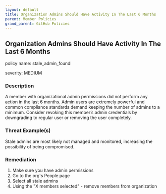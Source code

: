 ```yaml
---
layout: default
title: Organization Admins Should Have Activity In The Last 6 Months
parent: Member Policies
grand_parent: GitHub Policies
---
```



## Organization Admins Should Have Activity In The Last 6 Months
policy name: stale_admin_found

severity: MEDIUM

### Description
A member with organizational admin permissions did not perform any action in the last 6 months. Admin users are extremely powerful and common compliance standards demand keeping the number of admins to a minimum. Consider revoking this member’s admin credentials by downgrading to regular user or removing the user completely.

### Threat Example(s)
Stale admins are most likely not managed and monitored, increasing the possibility of being compromised.



### Remediation
1. Make sure you have admin permissions
2. Go to the org's People page
3. Select all stale admins
4. Using the "X members selected" - remove members from organization



